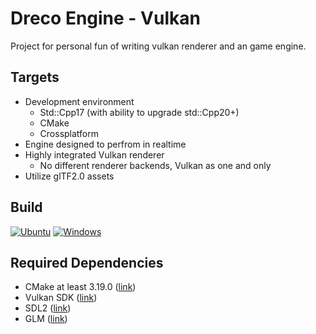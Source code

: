 # Dreco Engine - Vulkan
Project for personal fun of writing vulkan renderer and an game engine.

## Targets
* Development environment 
  * Std::Cpp17 (with ability to upgrade std::Cpp20+)
  * CMake
  * Crossplatform
* Engine designed to perfrom in realtime
* Highly integrated Vulkan renderer 
  * No different renderer backends, Vulkan as one and only
* Utilize glTF2.0 assets


## Build
[![Ubuntu](https://github.com/GloryOfNight/dreco-engine-vulkan/actions/workflows/ubuntu_cmake.yml/badge.svg)](https://github.com/GloryOfNight/dreco-engine-vulkan/actions/workflows/ubuntu_cmake.yml)
[![Windows](https://github.com/GloryOfNight/dreco-engine-vulkan/actions/workflows/windows_cmake.yml/badge.svg)](https://github.com/GloryOfNight/dreco-engine-vulkan/actions/workflows/windows_cmake.yml)

 ## Required Dependencies
- CMake at least 3.19.0 ([link](https://cmake.org/))
- Vulkan SDK ([link](https://vulkan.lunarg.com/))
- SDL2 ([link](https://github.com/libsdl-org/SDL))
- GLM ([link](https://github.com/g-truc/glm))
